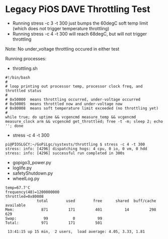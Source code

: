 # Legacy PiOS DAVE Throttling Test


* Running stress -c 3 -t 300 just bumps the 60degC soft temp limit  
  (which does not trigger temperature throttling)
* Running stress -c 4 -t 300 will reach 68degC, but will not trigger throttling

Note: No under_voltage throttling occured in either test

Running processes:
- throttling.sh

```
#!/bin/bash  
#  
# loop printing out processor temp, processor clock freq, and throttled status  
#  
# 0x50000  means throttling occurred, under-voltage occurred  
# 0x50005  means throttled now and under-voltage now  
# 0x80008  means soft temperature limit exceeded (no throttling yet)  
#  
while true; do uptime && vcgencmd measure_temp && vcgencmd measure_clock arm && vcgencmd get_throttled; free -t -m; sleep 2; echo ''; done  
```

- stress -c 4 -t 300
```
pi@PIOSLGCY:~/GoPiLgc/systests/throttling $ stress -c 4 -t 300
stress: info: [4296] dispatching hogs: 4 cpu, 0 io, 0 vm, 0 hdd
stress: info: [4296] successful run completed in 300s
```

- gopigo3_power.py
- loglife.py
- safetyShutdown.py
- wheelLog.py



```
temp=67.7'C
frequency(48)=1200000000
throttled=0x80008
              total        used        free      shared  buff/cache   available
Mem:            871         171         401          14         298         629
Swap:            99           0          99
Total:          971         171         501

 13:41:15 up 15 min,  2 users,  load average: 4.05, 3.33, 1.81
```

